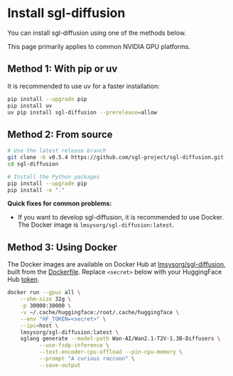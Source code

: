 # Install sgl-diffusion

You can install sgl-diffusion using one of the methods below.

This page primarily applies to common NVIDIA GPU platforms.

## Method 1: With pip or uv

It is recommended to use uv for a faster installation:

```bash
pip install --upgrade pip
pip install uv
uv pip install sgl-diffusion --prerelease=allow
```

## Method 2: From source

```bash
# Use the latest release branch
git clone -b v0.5.4 https://github.com/sgl-project/sgl-diffusion.git
cd sgl-diffusion

# Install the Python packages
pip install --upgrade pip
pip install -e "."
```

**Quick fixes for common problems:**

- If you want to develop sgl-diffusion, it is recommended to use Docker. The Docker image is `lmsysorg/sgl-diffusion:latest`.

## Method 3: Using Docker

The Docker images are available on Docker Hub at [lmsysorg/sgl-diffusion](), built from the [Dockerfile](https://github.com/sgl-project/sgl-diffusion/tree/main/docker).
Replace `<secret>` below with your HuggingFace Hub [token](https://huggingface.co/docs/hub/en/security-tokens).

```bash
docker run --gpus all \
    --shm-size 32g \
    -p 30000:30000 \
    -v ~/.cache/huggingface:/root/.cache/huggingface \
    --env "HF_TOKEN=<secret>" \
    --ipc=host \
    lmsysorg/sgl-diffusion:latest \
    sglang generate --model-path Wan-AI/Wan2.1-T2V-1.3B-Diffusers \
          --use-fsdp-inference \
          --text-encoder-cpu-offload --pin-cpu-memory \
          --prompt "A curious raccoon" \
          --save-output
```
